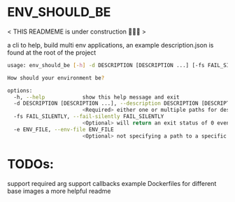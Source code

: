 # ENV_SHOULD_BE

< THIS READMEME is under construction 🤫🤫🤫 >

a cli to help, build multi env applications, an example description.json is found at the root of the project

```sh
usage: env_should_be [-h] -d DESCRIPTION [DESCRIPTION ...] [-fs FAIL_SILENTLY] [-e ENV_FILE]

How should your environment be?

options:
  -h, --help            show this help message and exit
  -d DESCRIPTION [DESCRIPTION ...], --description DESCRIPTION [DESCRIPTION ...]
                        <Required> either one or multiple paths for description files.
  -fs FAIL_SILENTLY, --fail-silently FAIL_SILENTLY
                        <Optional> will return an exit status of 0 even if the description(s) fail to match the current env (still triggers the fail_callback).
  -e ENV_FILE, --env-file ENV_FILE
                        <Optional> not specifying a path to a specific env file to valid description(s) against, environment variables in the current shell will be loaded instead.
```

# TODOs:

support required arg
support callbacks
example Dockerfiles for different base images
a more helpful readme
